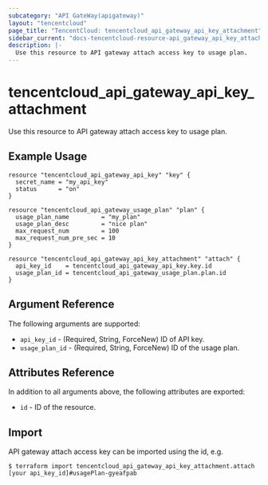 ```yaml
---
subcategory: "API GateWay(apigateway)"
layout: "tencentcloud"
page_title: "TencentCloud: tencentcloud_api_gateway_api_key_attachment"
sidebar_current: "docs-tencentcloud-resource-api_gateway_api_key_attachment"
description: |-
  Use this resource to API gateway attach access key to usage plan.
---
```


# tencentcloud_api_gateway_api_key_attachment

Use this resource to API gateway attach access key to usage plan.

## Example Usage

```hcl
resource "tencentcloud_api_gateway_api_key" "key" {
  secret_name = "my_api_key"
  status      = "on"
}

resource "tencentcloud_api_gateway_usage_plan" "plan" {
  usage_plan_name         = "my_plan"
  usage_plan_desc         = "nice plan"
  max_request_num         = 100
  max_request_num_pre_sec = 10
}

resource "tencentcloud_api_gateway_api_key_attachment" "attach" {
  api_key_id    = tencentcloud_api_gateway_api_key.key.id
  usage_plan_id = tencentcloud_api_gateway_usage_plan.plan.id
}
```

## Argument Reference

The following arguments are supported:

* `api_key_id` - (Required, String, ForceNew) ID of API key.
* `usage_plan_id` - (Required, String, ForceNew) ID of the usage plan.

## Attributes Reference

In addition to all arguments above, the following attributes are exported:

* `id` - ID of the resource.




## Import

API gateway attach access key can be imported using the id, e.g.

```
$ terraform import tencentcloud_api_gateway_api_key_attachment.attach [your api_key_id]#usagePlan-gyeafpab
```

